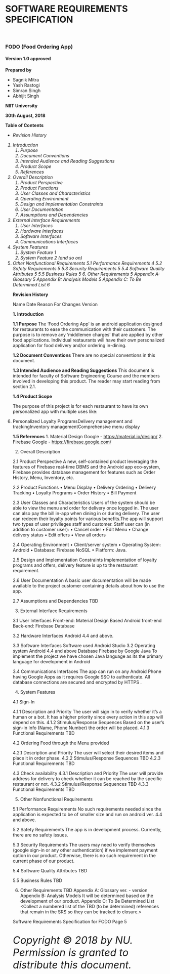 
<b><h1>SOFTWARE REQUIREMENTS SPECIFICATION</h1><br> 
<h3>FODO (Food Ordering App)</h3>

<h4>Version 1.0 approved</h4>

Prepared by</b> 
<ul>
    <li>Sagnik Mitra</li>
    <li>Yash Rastogi</li>
    <li>Simran Singh</li>
    <li>Abhijit Singh</li>
</ul>    

<b>NIIT University

30th August, 2018</b>


<b>Table of Contents</b>

<i>
<ul>
    <li>Revision History</li>
</ul>
<ol>
<li>Introduction	                                
    <ol>
        <li>    Purpose	                                    </li> 
        <li>	Document Conventions	                    </li> 
        <li>	Intended Audience and Reading Suggestions   </li>
        <li>	Product Scope	                            </li>
        <li>	References	                                </li>
    </ol>
</li>
<li>Overall Description	
    <ol>
        <li>	Product Perspective	                        </li>
        <li>	Product Functions                           </li>	
        <li>	User Classes and Characteristics	        </li>
        <li>	Operating Environment	                    </li>
        <li>	Design and Implementation Constraints	    </li>
        <li>	User Documentation	                        </li>
        <li>	Assumptions and Dependencies	            </li>
    </ol>    
</li>
<li>External Interface Requirements
    <ol>
        <li>	User Interfaces	                            </li>
        <li>	Hardware Interfaces	                        </li>
        <li>	Software Interfaces	                        </li>
        <li>	Communications Interfaces	                </li>
    </ol>
</li>    
<li>System Features	  
    <ol>
        <li>	System Feature 1	                        </li>
        <li>	System Feature 2 (and so on)	            </li>
    </ol>
</li>
<li>Other Nonfunctional Requirements	
5.1	Performance Requirements	4
5.2	Safety Requirements	5
5.3	Security Requirements	5
5.4	Software Quality Attributes	5
5.5	Business Rules	5
6.	Other Requirements	5
Appendix A: Glossary	5
Appendix B: Analysis Models	5
Appendix C: To Be Determined List	6</i>


<b>Revision History</b>

Name
Date
Reason For Changes
Version









<b>1. Introduction</b>

<b>1.1 Purpose</b> 
The ‘Food Ordering App’ is an android application designed for restaurants to ease the communication with their customers. The purpose is to remove any ‘middlemen charges’ that are applied by other food applications. Individual restaurants will have their own personalized application for food delivery and/or ordering in-dining.

<b>1.2 Document Conventions</b>
There are no special conventions in this document.

<b>1.3 Intended Audience and Reading Suggestions</b>
This document is intended for faculty of Software Engineering Course and the members involved in developing this product. The reader may start reading from section 2.1.

<b>1.4 Product Scope</b>
<p>The purpose of this project is for each restaurant to have its own personalized app with multiple uses like: <li><l1>Personalized Loyalty Programs</l1><l2>Delivery management and tracking</l2><l3>Inventory management</l3><l4>Comprehensive menu display</l4></li></p>

<b>1.5 References</b>
    1. Material Design Google - https://material.io/design/
    2. Firebase Google - https://firebase.google.com/


2. Overall Description

2.1 Product Perspective
A new, self-contained product leveraging the features of Firebase real-time DBMS and the Android app eco-system, Firebase provides database management for features such as Order History, Menu, Inventory, etc.

2.2 Product Functions
• Menu Display
• Delivery Ordering
• Delivery Tracking
• Loyalty Programs
• Order History
• Bill Payment

2.3 User Classes and Characteristics
Users of the system should be able to view the menu and order for delivery once logged in. The user can also pay the bill in-app when dining in or during delivery.	The user can redeem their loyalty points for various benefits.The app will support two types of user privileges staff and customer.
Staff user can (in addition to customer user):
• Cancel order
• Edit Menu
• Change delivery status
• Edit offers
• View all orders

2.4 Operating Environment
• Client/server system
• Operating System: Android
• Database: Firebase NoSQL
• Platform: Java.

2.5 Design and Implementation Constraints
Implementation of loyalty programs and offers, delivery feature is up to the restaurant requirement.

2.6 User Documentation
A basic user documentation will be made available to the project customer containing details about how to use the app.

2.7 Assumptions and Dependencies
TBD


3. External Interface Requirements

3.1 User Interfaces
Front-end: Material Design Based Android front-end
Back-end: Firebase Database

3.2 Hardware Interfaces
Android 4.4 and above.

3.3 Software Interfaces
Software used
Android Studio 3.2
Operating system
Android 4.4 and above
Database
Firebase by Google
Java
To implement the project we have chosen Java language as its the primary language for development in Android

3.4 Communications Interfaces
The app can run on any Android Phone having Google Apps as it requires Google SSO to authenticate. All database connections are secured and encrypted by HTTPS .


4. System Features

4.1 Sign-In

4.1.1	Description and Priority
The user will sign in to verify whether it’s a human or a bot. It has a higher priority since every action in this app will depend on this.
4.1.2	Stimulus/Response Sequences
Based on the user’s sign-in Info (Name, Phone Number) the order will be placed.
4.1.3	Functional Requirements
TBD

4.2 Ordering Food through the Menu provided

4.2.1	Description and Priority
The user will select their desired items and place it in order phase. 
4.2.2	Stimulus/Response Sequences
TBD
4.2.3	Functional Requirements
TBD

4.3 Check availability
4.3.1	Description and Priority
The user will provide address for delivery to check whether it can be reached by the specific restaurant or not.
4.3.2	Stimulus/Response Sequences
TBD
4.3.3	Functional Requirements
TBD


5. Other Nonfunctional Requirements

5.1 Performance Requirements
No such requirements needed since the application is expected to be of smaller size and run on android ver. 4.4 and above. 

5.2 Safety Requirements
The app is in development process. Currently, there are no safety issues.

5.3 Security Requirements
The users may need to verify themselves (google sign-in or any other authentication) if we implement payment option in our product. Otherwise, there is no such requirement in the current phase of our product.  

5.4 Software Quality Attributes
TBD

5.5 Business Rules
TBD


6. Other Requirements
TBD
Appendix A: Glossary
ver. - version
Appendix B: Analysis Models
It will be determined based on the development of our product.
Appendix C: To Be Determined List
<Collect a numbered list of the TBD (to be determined) references that remain in the SRS so they can be tracked to closure.>


Software Requirements Specification for FODO		Page 5


<br>
<i><font size=6>Copyright © 2018 by NU. Permission is granted to distribute this document.</font></i>





